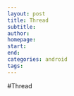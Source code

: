 ```yaml
---
layout: post
title: Thread
subtitle: 
author:
homepage:
start:
end:
categories: android 
tags: 
---
```


#Thread